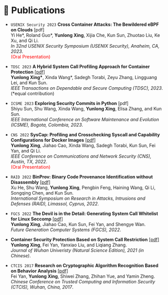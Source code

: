 
# 📝 Publications 

- ``USENIX Security 2023`` **Cross Container Attacks: The Bewildered eBPF on Clouds** [pdf]  
Yi He\*, Roland Guo\*, **Yunlong Xing**, Xijia Che, Kun Sun, Zhuotao Liu, Ke Xu, and Qi Li.  
*In 32nd USENIX Security Symposium (USENIX Security), Anaheim, CA, 2023*.  
<span style="color:red">(Oral Presentation)</span>

- ``TDSC 2023`` **A Hybrid System Call Profiling Approach for Container Protection** [\[pdf\]](https://ieeexplore.ieee.org/document/10105304)  
**Yunlong Xing\***, Xinda Wang\*, Sadegh Torabi, Zeyu Zhang, Lingguang Lei, and Kun Sun.  
*IEEE Transactions on Dependable and Secure Computing (TDSC), 2023*.  
\(\*equal contribution\)

- ``ICSME 2023`` **Exploring Security Commits in Python** [pdf]  
Shiyu Sun, Shu Wang, Xinda Wang, **Yunlong Xing**, Elisa Zhang, and Kun Sun.  
*IEEE International Conference on Software Maintenance and Evolution (ICSME), Bogota, Colombia, 2023*.  

- ``CNS 2022`` **SysCap: Profiling and Crosschecking Syscall and Capability Configurations for Docker Images** [\[pdf\]](/publications/cns22_SysCap.pdf)  
**Yunlong Xing**, Jiahao Cao, Xinda Wang, Sadegh Torabi, Kun Sun, Fei Yan, and Qi Li.  
*IEEE Conference on Communications and Network Security (CNS), Austin, TX, 2022*.  
<span style="color:red">(Oral Presentation)</span>

- ``RAID 2022`` **BinProv: Binary Code Provenance Identification without Disassembly** [\[pdf\]](/publications/raid22_BinProv.pdf)  
Xu He, Shu Wang, **Yunlong Xing**, Pengbin Feng, Haining Wang, Qi Li, Songqing Chen, and Kun Sun.  
*International Symposium on Research in Attacks, Intrusions and Defenses (RAID), Limassol, Cyprus, 2022*.  

- ``FGCS 2022`` **The Devil is in the Detail: Generating System Call Whitelist for Linux Seccomp** [\[pdf\]](/publications/fgcs22_Syscall.pdf)  
**Yunlong Xing**, Jiahao Cao, Kun Sun, Fei Yan, and Shengye Wan.  
*Future Generation Computer Systems (FGCS), 2022*.  

- **Container Security Protection Based on System Call Restriction** [\[pdf\]](https://doi.org/10.14188/j.1671-8836.2021.0049)  
**Yunlong Xing**, Fei Yan, Yanxiao Liu, and Liqiang Zhang.  
*Journal of Wuhan Univeristy (Natural Science Edition), 2021 (in Chinese)*.  

- ``CTCIS 2017`` **Research on Cryptographic Algorithm Recognition Based on Behavior Analysis** [\[pdf\]](https://doi.org/10.1007/978-981-10-7080-8_25)  
Fei Yan, **Yunlong Xing**, Shiwei Zhang, Zhihan Yue, and Yamin Zheng.  
*Chinese Conference on Trusted Computing and Information Security (CTCIS), Wuhan, China, 2017*.  

